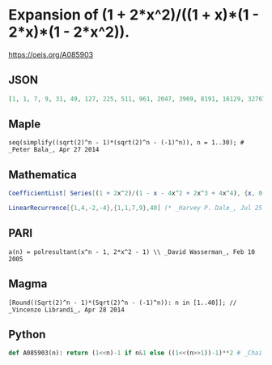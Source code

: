 # Expansion of \(1 \+ 2\*x^2\)/\(\(1 \+ x\)\*\(1 \- 2\*x\)\*\(1 \- 2\*x^2\)\)\.
https://oeis.org/A085903
## JSON
```JSON
[1, 1, 7, 9, 31, 49, 127, 225, 511, 961, 2047, 3969, 8191, 16129, 32767, 65025, 131071, 261121, 524287, 1046529, 2097151, 4190209, 8388607, 16769025, 33554431, 67092481, 134217727, 268402689, 536870911, 1073676289, 2147483647]
```
## Maple
```Maple
seq(simplify((sqrt(2)^n - 1)*(sqrt(2)^n - (-1)^n)), n = 1..30); # _Peter Bala_, Apr 27 2014
```
## Mathematica
```Mathematica
CoefficientList[ Series[(1 + 2x^2)/(1 - x - 4x^2 + 2x^3 + 4x^4), {x, 0, 30}], x] (* _Robert G. Wilson v_, May 04 2013 *)
```
```Mathematica
LinearRecurrence[{1,4,-2,-4},{1,1,7,9},40] (* _Harvey P. Dale_, Jul 25 2016 *)
```
## PARI
```PARI
a(n) = polresultant(x^n - 1, 2*x^2 - 1) \\ _David Wasserman_, Feb 10 2005
```
## Magma
```Magma
[Round((Sqrt(2)^n - 1)*(Sqrt(2)^n - (-1)^n)): n in [1..40]]; // _Vincenzo Librandi_, Apr 28 2014
```
## Python
```Python
def A085903(n): return (1<<n)-1 if n&1 else ((1<<(n>>1))-1)**2 # _Chai Wah Wu_, Jun 19 2024
```
